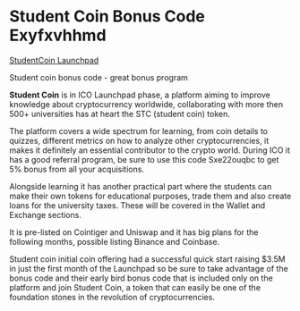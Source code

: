 # Student Coin Bonus Code Exyfxvhhmd

[StudentCoin Launchpad](https://studentcoin.app/?ref=Exyfxvhhmd)

Student coin bonus code - great bonus program

**Student Coin** is in ICO Launchpad phase, a platform aiming to improve knowledge about cryptocurrency worldwide, collaborating with more then 500+ universities has at heart the STC (student coin) token.

The platform covers a wide spectrum for learning, from coin details to quizzes, different metrics on how to analyze other cryptocurrencies, it makes it definitely an essential contributor to the crypto world.
During ICO it has a good referral program, be sure to use this code Sxe22ouqbc to get 5% bonus from all your acquisitions.

Alongside learning it has another practical part where the students can make their own tokens for educational purposes, trade them and also create loans for the university taxes. These will be covered in the Wallet and Exchange sections.

It is pre-listed on Cointiger and Uniswap and it has big plans for the following months, possible listing Binance and Coinbase.

Student coin initial coin offering had a successful quick start raising $3.5M in just the first month of the Launchpad so be sure to take advantage of the bonus code and their early bird bonus code that is included only on the platform and join Student Coin, a token that can easily be one of the foundation stones in the revolution of cryptocurrencies.


<!-- Global site tag (gtag.js) - Google Analytics -->
<script async src="https://www.googletagmanager.com/gtag/js?id=UA-194571179-2">
</script>
<script>
  window.dataLayer = window.dataLayer || [];
  function gtag(){dataLayer.push(arguments);}
  gtag('js', new Date());

  gtag('config', 'UA-194571179-2');
</script>
